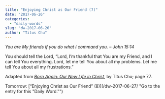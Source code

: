 ```yaml
---
title: "Enjoying Christ as Our Friend (7)"
date: "2017-06-26"
categories: 
  - "daily-words"
slug: "dw-2017-06-26"
author: "Titus Chu"
---
```


_You are My friends if you do what I command you._ _– John 15:14_

You should tell the Lord, “Lord, I’m thankful that You are my Friend, and I can tell You everything. Lord, let me tell You about all my problems. Let me tell You about all my frustrations.”

Adapted from _[Born Again: Our New Life in Christ](/book-born-again/ "Go to the listing for this book.")_, by Titus Chu; page 77.

Tomorrow: [“Enjoying Christ as Our Friend” (8)](/dw-2017-06-27/ "Go to the entry for this "Daily Word."")
